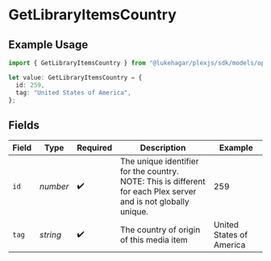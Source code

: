 # GetLibraryItemsCountry

## Example Usage

```typescript
import { GetLibraryItemsCountry } from "@lukehagar/plexjs/sdk/models/operations";

let value: GetLibraryItemsCountry = {
  id: 259,
  tag: "United States of America",
};
```

## Fields

| Field                                                                                                            | Type                                                                                                             | Required                                                                                                         | Description                                                                                                      | Example                                                                                                          |
| ---------------------------------------------------------------------------------------------------------------- | ---------------------------------------------------------------------------------------------------------------- | ---------------------------------------------------------------------------------------------------------------- | ---------------------------------------------------------------------------------------------------------------- | ---------------------------------------------------------------------------------------------------------------- |
| `id`                                                                                                             | *number*                                                                                                         | :heavy_check_mark:                                                                                               | The unique identifier for the country.<br/>NOTE: This is different for each Plex server and is not globally unique.<br/> | 259                                                                                                              |
| `tag`                                                                                                            | *string*                                                                                                         | :heavy_check_mark:                                                                                               | The country of origin of this media item                                                                         | United States of America                                                                                         |